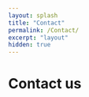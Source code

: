 ```yaml
---
layout: splash
title: "Contact"
permalink: /Contact/
excerpt: "layout"
hidden: true
---
```


# Contact us